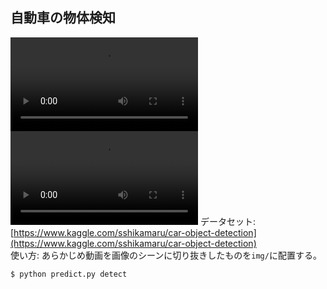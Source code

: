 ## 自動車の物体検知  
![](./result/detect.mp4) ![](./result/segment.mp4)
データセット: [https://www.kaggle.com/sshikamaru/car-object-detection](https://www.kaggle.com/sshikamaru/car-object-detection)   
使い方: 
あらかじめ動画を画像のシーンに切り抜きしたものを`img/`に配置する。  
```
$ python predict.py detect
```
